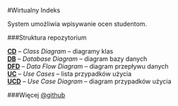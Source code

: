 #Wirtualny Indeks

System umożliwia wpisywanie ocen studentom.

###Struktura repozytorium


[**CD**](./CD/) – *Class Diagram* – diagramy klas  
[**DB**](./DB/) – *Database Diagram* – diagram bazy danych  
[**DFD**](./DFD/) – *Data Flow Diagram* – diagram przepływu danych  
[**UC**](./UC/) – *Use Cases* – lista przypadków użycia  
[**UCD**](./UCD/) – *Use Case Diagram* – diagram przypadków użycia  

###Więcej
[@github](https://github.com/edytapawlak/Indeks)
